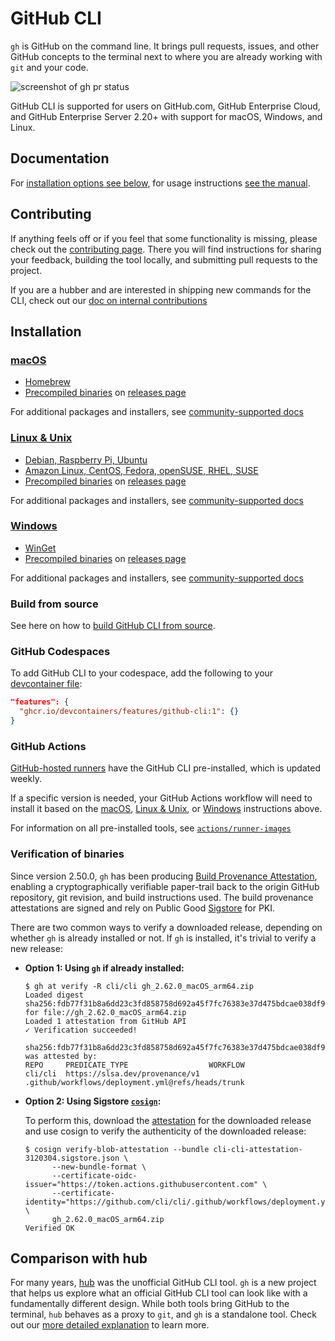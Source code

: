 # GitHub CLI

`gh` is GitHub on the command line. It brings pull requests, issues, and other GitHub concepts to the terminal next to where you are already working with `git` and your code.

![screenshot of gh pr status](https://user-images.githubusercontent.com/98482/84171218-327e7a80-aa40-11ea-8cd1-5177fc2d0e72.png)

GitHub CLI is supported for users on GitHub.com, GitHub Enterprise Cloud, and GitHub Enterprise Server 2.20+ with support for macOS, Windows, and Linux.

## Documentation

For [installation options see below](#installation), for usage instructions [see the manual]( https://cli.github.com/manual/).

## Contributing

If anything feels off or if you feel that some functionality is missing, please check out the [contributing page](.github/CONTRIBUTING.md). There you will find instructions for sharing your feedback, building the tool locally, and submitting pull requests to the project.

If you are a hubber and are interested in shipping new commands for the CLI, check out our [doc on internal contributions](docs/working-with-us.md)

<!-- this anchor is linked to from elsewhere, so avoid renaming it -->
## Installation

### [macOS](docs/install_macos.md)

- [Homebrew](docs/install_macos.md#homebrew)
- [Precompiled binaries](docs/install_macos.md#precompiled-binaries) on [releases page][]

For additional packages and installers, see [community-supported docs](docs/install_macos.md#community-unofficial)

### [Linux & Unix](docs/install_linux.md)

- [Debian, Raspberry Pi, Ubuntu](docs/install_linux.md#debian)
- [Amazon Linux, CentOS, Fedora, openSUSE, RHEL, SUSE](docs/install_linux.md#rpm)
- [Precompiled binaries](docs/install_linux.md#precompiled-binaries) on [releases page][]

For additional packages and installers, see [community-supported docs](docs/install_linux.md#community-unofficial)

### [Windows](docs/install_windows.md)

- [WinGet](docs/install_windows.md#winget)
- [Precompiled binaries](docs/install_windows.md#precompiled-binaries) on [releases page][]

For additional packages and installers, see [community-supported docs](docs/install_windows.md#community-unofficial)

### Build from source

See here on how to [build GitHub CLI from source](docs/install_source.md).

### GitHub Codespaces

To add GitHub CLI to your codespace, add the following to your [devcontainer file](https://docs.github.com/en/codespaces/setting-up-your-project-for-codespaces/adding-features-to-a-devcontainer-file):

```json
"features": {
  "ghcr.io/devcontainers/features/github-cli:1": {}
}
```

### GitHub Actions

[GitHub-hosted runners](https://docs.github.com/en/actions/using-github-hosted-runners/about-github-hosted-runners) have the GitHub CLI pre-installed, which is updated weekly.

If a specific version is needed, your GitHub Actions workflow will need to install it based on the [macOS](#macos), [Linux & Unix](#linux--unix), or [Windows](#windows) instructions above.

For information on all pre-installed tools, see [`actions/runner-images`](https://github.com/actions/runner-images)

### Verification of binaries

Since version 2.50.0, `gh` has been producing [Build Provenance Attestation](https://github.blog/changelog/2024-06-25-artifact-attestations-is-generally-available/), enabling a cryptographically verifiable paper-trail back to the origin GitHub repository, git revision, and build instructions used. The build provenance attestations are signed and rely on Public Good [Sigstore](https://www.sigstore.dev/) for PKI.

There are two common ways to verify a downloaded release, depending on whether `gh` is already installed or not. If `gh` is installed, it's trivial to verify a new release:

- **Option 1: Using `gh` if already installed:**

  ```shell
  $ gh at verify -R cli/cli gh_2.62.0_macOS_arm64.zip
  Loaded digest sha256:fdb77f31b8a6dd23c3fd858758d692a45f7fc76383e37d475bdcae038df92afc for file://gh_2.62.0_macOS_arm64.zip
  Loaded 1 attestation from GitHub API
  ✓ Verification succeeded!

  sha256:fdb77f31b8a6dd23c3fd858758d692a45f7fc76383e37d475bdcae038df92afc was attested by:
  REPO     PREDICATE_TYPE                  WORKFLOW
  cli/cli  https://slsa.dev/provenance/v1  .github/workflows/deployment.yml@refs/heads/trunk
  ```

- **Option 2: Using Sigstore [`cosign`](https://github.com/sigstore/cosign):**

  To perform this, download the [attestation](https://github.com/cli/cli/attestations) for the downloaded release and use cosign to verify the authenticity of the downloaded release:

  ```shell
  $ cosign verify-blob-attestation --bundle cli-cli-attestation-3120304.sigstore.json \
        --new-bundle-format \
        --certificate-oidc-issuer="https://token.actions.githubusercontent.com" \
        --certificate-identity="https://github.com/cli/cli/.github/workflows/deployment.yml@refs/heads/trunk" \
        gh_2.62.0_macOS_arm64.zip
  Verified OK
  ```

## Comparison with hub

For many years, [hub](https://github.com/github/hub) was the unofficial GitHub CLI tool. `gh` is a new project that helps us explore
what an official GitHub CLI tool can look like with a fundamentally different design. While both
tools bring GitHub to the terminal, `hub` behaves as a proxy to `git`, and `gh` is a standalone
tool. Check out our [more detailed explanation](docs/gh-vs-hub.md) to learn more.

[releases page]: https://github.com/cli/cli/releases/latest
